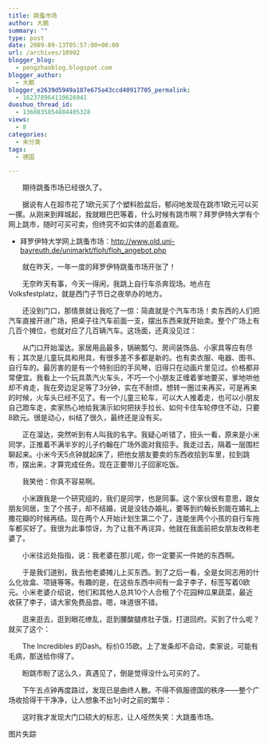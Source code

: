 ```yaml
---
title: 跳蚤市场
author: 大鹏
summary: ""
type: post
date: 2009-09-13T05:57:00+00:00
url: /archives/10902
blogger_blog:
  - pengzhaoblog.blogspot.com
blogger_author:
  - 大鹏
blogger_e2639d5949a187e675a43ccd40917705_permalink:
  - 162378964110626941
duoshuo_thread_id:
  - 1360835854884405328
views:
  - 8
categories:
  - 未分类
tags:
  - 德国

---
```

　　期待跳蚤市场已经很久了。
  
　　据说有人在超市花了1欧元买了个塑料脸盆后，郁闷地发现在跳市1欧元可以买一摞。从刚来到拜城起，我就眼巴巴等着，什么时候有跳市啊？拜罗伊特大学有个网上跳市，随时可买可卖，但终究不如实体的逛着直观。
      
* 拜罗伊特大学网上跳蚤市场：http://www.old.uni-bayreuth.de/unimarkt/floh/floh_angebot.php
  
　　就在昨天，一年一度的拜罗伊特跳蚤市场开张了！
  
　　无奈昨天有事，今天一得闲，我跳上自行车杀奔现场。地点在 Volksfestplatz，就是西门子节日之夜举办的地方。
  
　　还没到门口，那情景就让我吃了一惊：简直就是个汽车市场！卖东西的人们把汽车直接开进广场，把桌子往汽车前面一支，摆出东西来就开始卖。整个广场上有几百个摊位，也就对应了几百辆汽车。这场面，还真没见过：
  
　　从门口开始溜达。家居用品最多，锅碗瓢勺、房间装饰品、小家具等应有尽有；其次是儿童玩具和用具，有很多差不多都是新的。也有卖衣服、电器、图书、自行车的。最厉害的是有一个特别旧的手风琴，旧得只在动画片里见过。价格都非常便宜。我看上一个玩具蒸汽火车头，不巧一个小朋友正缠着爹地要买，爹地哄他却不肯走，我在旁边足足等了3分钟，实在不耐烦，想转一圈过来再买，可是再来的时候，火车头已经不见了。有一个儿童三轮车，可以大人推着走，也可以小朋友自己蹬车走，卖家热心地给我演示如何把扶手拉长、如何卡住车轮停住不动，只要8欧元。很是动心，纠结了很久，最终还是没有买。
  
　　正在溜达，突然听到有人叫我的名字。我疑心听错了，扭头一看，原来是小米同学，正推着不满半岁的儿子约翰在广场外面对我招手。我走过去，隔着一层围栏聊起来。小米今天5点钟就起床了，把他女朋友要卖的东西收拾到车里，拉到跳市，摆出来，才算完成任务。现在正要带儿子回家吃饭。
  
　　我笑他：你真不容易啊。
  
　　小米跟我是一个研究组的，我们是同学，也是同事。这个家伙很有意思，跟女朋友同居，生了个孩子，却不结婚，说是没钱办婚礼，要等到约翰长到能在婚礼上撒花瓣的时候再结。现在两个人开始计划生第二个了，连能坐两个小孩的自行车拖车都买好了。我很为此事惊讶，为了让我不再诧异，他就在我面前把女朋友改称老婆了。
  
　　小米往远处指指，说：我老婆在那儿呢，你一定要买一件她的东西啊。
  
　　于是我们道别，我去他老婆摊儿上买东西。到了之后一看，全是女同志用的什么化妆盒、项链等等。有趣的是，在这些东西中间有一盒子李子，标签写着0欧元。小米老婆介绍说，他们和其他人总共10个人合租了个花园种瓜果蔬菜，最近收获了李子，请大家免费品尝。嗯，味道很不错。
  
　　逛来逛去，逛到眼花缭乱，逛到腰酸腿疼肚子饿，打道回府。买到了什么呢？就买了这个：
  
　　The Incredibles 的Dash。标价0.15欧。上了发条却不会动，卖家说，可能有毛病，那送给你得了。
  
　　盼跳市盼了这么久，真遇见了，倒是觉得没什么可买的了。
  
　　下午五点钟再度路过，发现已是曲终人散。不得不佩服德国的秩序——整个广场收拾得干干净净，让人想象不出1小时之前的繁华：
  
　　这时我才发现大门口硕大的标志，让人哑然失笑：大跳蚤市场。
  
图片失踪
